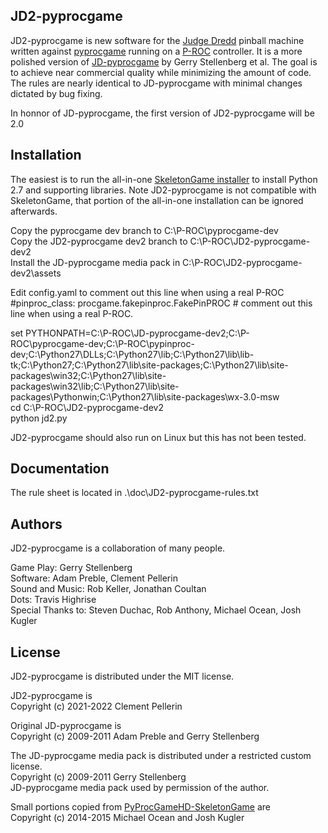 ## JD2-pyprocgame

JD2-pyprocgame is new software for the [Judge Dredd](https://www.ipdb.org/machine.cgi?id=1322) pinball machine written against [pyprocgame](http://pyprocgame.pindev.org/) running on a [P-ROC](https://www.multimorphic.com/store/circuit-boards/p-roc/) controller. It is a more polished version of [JD-pyprocgame](https://github.com/preble/JD-pyprocgame) by Gerry Stellenberg et al. The goal is to achieve near commercial quality while minimizing the amount of code. The rules are nearly identical to JD-pyprocgame with minimal changes dictated by bug fixing.

In honnor of JD-pyprocgame, the first version of JD2-pyprocgame will be 2.0

## Installation

The easiest is to run the all-in-one [SkeletonGame installer](http://skeletongame.com/step-1-installation-and-testing-the-install-windows/) to install Python 2.7 and supporting libraries. Note JD2-pyprocgame is not compatible with SkeletonGame, that portion of the all-in-one installation can be ignored afterwards.

Copy the pyprocgame dev branch to C:\P-ROC\pyprocgame-dev  
Copy the JD2-pyprocgame dev2 branch to C:\P-ROC\JD2-pyprocgame-dev2  
Install the JD-pyprocgame media pack in C:\P-ROC\JD2-pyprocgame-dev2\assets

Edit config.yaml to comment out this line when using a real P-ROC  
#pinproc_class: procgame.fakepinproc.FakePinPROC # comment out this line when using a real P-ROC. 

set PYTHONPATH=C:\P-ROC\JD-pyprocgame-dev2;C:\P-ROC\pyprocgame-dev;C:\P-ROC\pypinproc-dev;C:\Python27\DLLs;C:\Python27\lib;C:\Python27\lib\lib-tk;C:\Python27;C:\Python27\lib\site-packages;C:\Python27\lib\site-packages\win32;C:\Python27\lib\site-packages\win32\lib;C:\Python27\lib\site-packages\Pythonwin;C:\Python27\lib\site-packages\wx-3.0-msw  
cd C:\P-ROC\JD2-pyprocgame-dev2  
python jd2.py

JD2-pyprocgame should also run on Linux but this has not been tested.

## Documentation

The rule sheet is located in .\doc\JD2-pyprocgame-rules.txt

## Authors

JD2-pyprocgame is a collaboration of many people.

Game Play: Gerry Stellenberg  
Software: Adam Preble, Clement Pellerin  
Sound and Music: Rob Keller, Jonathan Coultan  
Dots: Travis Highrise  
Special Thanks to: Steven Duchac, Rob Anthony, Michael Ocean, Josh Kugler

## License

JD2-pyprocgame is distributed under the MIT license.

JD2-pyprocgame is  
Copyright (c) 2021-2022 Clement Pellerin

Original JD-pyprocgame is  
Copyright (c) 2009-2011 Adam Preble and Gerry Stellenberg

The JD-pyprocgame media pack is distributed under a restricted custom license.  
Copyright (c) 2009-2011 Gerry Stellenberg  
JD-pyprocgame media pack used by permission of the author.

Small portions copied from [PyProcGameHD-SkeletonGame](https://github.com/mjocean/PyProcGameHD-SkeletonGame) are  
Copyright (c) 2014-2015 Michael Ocean and Josh Kugler


